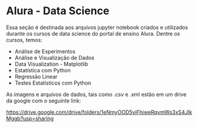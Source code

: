 # Alura - Data Science

Essa seção é destinada aos arquivos jupyter notebook criados e utilizados durante os cursos de data science do portal de ensino Alura. Dentre os cursos, temos:

- Análise de Experimentos
- Análise e Visualização de Dados
- Data Visualization - Matplotlib
- Estatística com Python
- Regressão Linear
- Testes Estatísticos com Python

As imagens e arquivos de dados, tais como .csv e .xml estão em um drive da google com o seguinte link:

https://drive.google.com/drive/folders/1eNmyOOD5viFhiweRqvmWs3xS4JIkMggb?usp=sharing